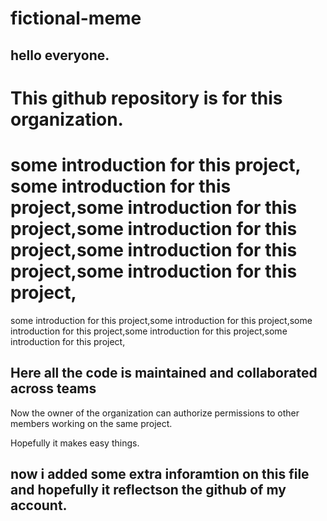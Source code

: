 # fictional-meme
 ## hello everyone.
# This github repository is for this organization.

# some introduction for this project, some introduction for this project,some introduction for this project,some introduction for this project,some introduction for this project,some introduction for this project,
  some introduction for this project,some introduction for this project,some introduction for this project,some introduction for this project,some introduction for this project,

## Here all the code is maintained and collaborated across teams

Now the owner of the organization can authorize permissions to other members working on the same project.

Hopefully it makes easy things.


## now i added some extra inforamtion on this file and hopefully it reflectson the github of my account.

